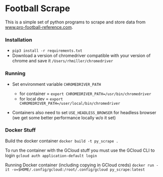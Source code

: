 # Football Scrape

This is a simple set of python programs to scrape and store data from www.pro-football-reference.com. 


### Installation

* `pip3 install -r requirements.txt`
* Download a version of chromedriver compatible with your version of chrome and save it `/Users/rhmiller/chromedriver`

### Running

* Set environment variable `CHROMEDRIVER_PATH` 
    * for container = `export CHROMEDRIVER_PATH=/usr/bin/chromedriver`
    * for local dev = `export CHROMEDRIVER_PATH=/user/local/bin/chromedriver`
    
    
* Containers also need to set `USE_HEADLESS_BROWSER` for headless browser (we get some better performance locally w/o it set)


### Docker Stuff 
Build the docker container
`docker build -t py_scrape .`

To run the container with the GCloud stuff you must use the GCloud CLI to login 
`gcloud auth application-default login`

Running Docker container (including copying in GCloud creds)
`docker run -it -v=$HOME/.config/gcloud:/root/.config/gcloud py_scrape:latest`